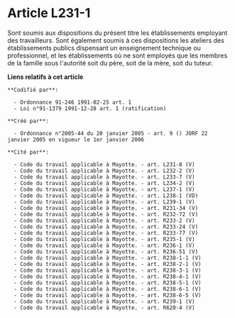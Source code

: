 # Article L231-1

Sont soumis aux dispositions du présent titre les établissements employant des travailleurs. Sont également soumis à ces
dispositions les ateliers des établissements publics dispensant un enseignement technique ou professionnel, et les
établissements où ne sont employés que les membres de la famille sous l'autorité soit du père, soit de la mère, soit du
tuteur.

**Liens relatifs à cet article**

	**Codifié par**:

	  - Ordonnance 91-246 1991-02-25 art. 1
	  - Loi n°91-1379 1991-12-28 art. 1 (ratification)

	**Créé par**:

	  - Ordonnance n°2005-44 du 20 janvier 2005 - art. 9 () JORF 22 janvier 2005 en vigueur le 1er janvier 2006

	**Cité par**:

	  - Code du travail applicable à Mayotte. - art. L231-8 (V)
	  - Code du travail applicable à Mayotte. - art. L232-2 (V)
	  - Code du travail applicable à Mayotte. - art. L233-7 (V)
	  - Code du travail applicable à Mayotte. - art. L234-2 (V)
	  - Code du travail applicable à Mayotte. - art. L237-1 (V)
	  - Code du travail applicable à Mayotte. - art. L238-1 (VD)
	  - Code du travail applicable à Mayotte. - art. L239-1 (V)
	  - Code du travail applicable à Mayotte. - art. R231-34 (V)
	  - Code du travail applicable à Mayotte. - art. R232-72 (V)
	  - Code du travail applicable à Mayotte. - art. R233-2 (V)
	  - Code du travail applicable à Mayotte. - art. R233-24 (V)
	  - Code du travail applicable à Mayotte. - art. R233-77 (V)
	  - Code du travail applicable à Mayotte. - art. R235-1 (V)
	  - Code du travail applicable à Mayotte. - art. R236-1 (V)
	  - Code du travail applicable à Mayotte. - art. R236-51 (V)
	  - Code du travail applicable à Mayotte. - art. R238-1-1 (V)
	  - Code du travail applicable à Mayotte. - art. R238-2-1 (V)
	  - Code du travail applicable à Mayotte. - art. R238-3-1 (V)
	  - Code du travail applicable à Mayotte. - art. R238-4-1 (V)
	  - Code du travail applicable à Mayotte. - art. R238-5-1 (V)
	  - Code du travail applicable à Mayotte. - art. R238-6-1 (V)
	  - Code du travail applicable à Mayotte. - art. R238-6-5 (V)
	  - Code du travail applicable à Mayotte. - art. R239-1 (V)
	  - Code du travail applicable à Mayotte. - art. R620-4 (V)
